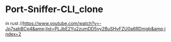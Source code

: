 # Port-Sniffer-CLI_clone
in rust //https://www.youtube.com/watch?v=-Jp7sabBCp4&amp;list=PLJbE2Yu2zumDD5vy2BuSHvFZU0a6RDmgb&amp;index=2
